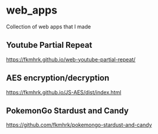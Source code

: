 # web_apps
Collection of web apps that I made

## Youtube Partial Repeat

https://fkmhrk.github.io/web-youtube-partial-repeat/

## AES encryption/decryption

https://fkmhrk.github.io/JS-AES/dist/index.html

## PokemonGo Stardust and Candy

https://github.com/fkmhrk/pokemongo-stardust-and-candy

